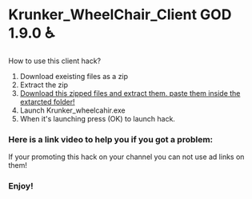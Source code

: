 # Krunker_WheelChair_Client GOD 1.9.0 ♿

How to use this client hack?

1. Download exeisting files as a zip
2. Extract the zip
3. [Download this zipped files and extract them. paste them inside the extarcted folder!](https://mega.nz/#!g4BFjQzT!hr_Oru_ex1buCIfwAYDL5SEhRMe0KuvYONfVPNxgMdI)
4. Launch Krunker_wheelcahir.exe
5. When it's launching press (OK) to launch hack.

### Here is a link video to help you if you got a problem: 

If your promoting this hack on your channel you can not use ad links on them!

### Enjoy!
